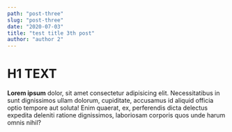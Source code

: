 ```yaml
---
path: "post-three"
slug: "post-three"
date: "2020-07-03"
title: "test title 3th post"
author: "author 2"
---
```


# H1 TEXT

**Lorem ipsum** dolor, sit amet consectetur adipisicing elit. Necessitatibus in sunt dignissimos ullam dolorum, cupiditate, accusamus id aliquid officia optio tempore aut soluta! Enim quaerat, ex, perferendis dicta delectus expedita deleniti ratione dignissimos, laboriosam corporis quos unde harum omnis nihil?
